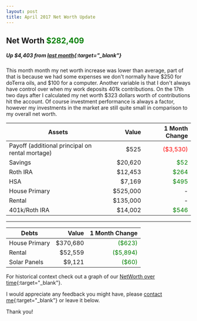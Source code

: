 ```yaml
---
layout: post
title: April 2017 Net Worth Update
---
```


## Net Worth <span style="color:green;">**$282,409**</span>

##### Up $4,403 from [last month](/2017-03-14-net-worth-update/){:target="_blank"}

This month month my net worth increase was lower than average, part of that is because we had some expenses we don't normally have $250 for doTerra oils, and $100 for a computer.  Another variable is that I don't always have control over when my work deposits 401k contributions.  On the 17th two days after I calculated my net worth $323 dollars worth of contributions hit the account.  Of course investment performance is always a factor, however my investments in the market are still quite small in comparison to my overall net worth.


| Assets        | Value           | 1 Month Change  |
| ------------- | -------------:| -----:|
| Payoff (additional principal on rental mortage)     | $525     | <span style="color:red;">($3,530)</span>   |
| Savings   | $20,620 | <span style="color:green;">$52</span> |
| Roth IRA  | $12,453     | <span style="color:green;">$264</span> |
| HSA  | $7,169     | <span style="color:green;">$495</span> |
| House Primary  | $525,000     | - |
| Rental  | $135,000     | - |
| 401k/Roth IRA  | $14,002     | <span style="color:green;">$546</span> |

<hr>

| Debts        | Value           | 1 Month Change  |
| ------------- | -------------:| -----:|
| House Primary      | $370,680   | <span style="color:green;">($623)</span>   |
| Rental   | $52,559 | <span style="color:green;">($5,894)</span> |
| Solar Panels  | $9,121    | <span style="color:green;">($60)</span> |

  
For historical context check out a graph of our [NetWorth over time](/Net-Worth/profile/?user=yhxzTiGfYRe5j5IpB6Xw2nmZUTJ2){:target="_blank"}.

I would appreciate any feedback you might have, please [contact me](/aboutme/){:target="_blank"} or leave it below.  

Thank you!



